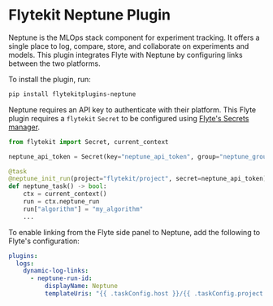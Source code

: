 # Flytekit Neptune Plugin

Neptune is the MLOps stack component for experiment tracking. It offers a single place to log, compare, store, and collaborate on experiments and models. This plugin integrates Flyte with Neptune by configuring links between the two platforms.

To install the plugin, run:

```bash
pip install flytekitplugins-neptune
```

Neptune requires an API key to authenticate with their platform. This Flyte plugin requires a `flytekit` `Secret` to be configured using [Flyte's Secrets manager](https://docs.flyte.org/en/latest/user_guide/productionizing/secrets.html).

```python
from flytekit import Secret, current_context

neptune_api_token = Secret(key="neptune_api_token", group="neptune_group")

@task
@neptune_init_run(project="flytekit/project", secret=neptune_api_token)
def neptune_task() -> bool:
    ctx = current_context()
    run = ctx.neptune_run
    run["algorithm"] = "my_algorithm"
    ...
```

To enable linking from the Flyte side panel to Neptune, add the following to Flyte's configuration:

```yaml
plugins:
  logs:
    dynamic-log-links:
      - neptune-run-id:
          displayName: Neptune
          templateUris: "{{ .taskConfig.host }}/{{ .taskConfig.project }}?query=(%60flyte%2execution-id%60%3Astring%20%3D%20%22{{ .executionName }}-{{ .nodeId }}-{{ .taskRetryAttempt }}%22)&lbViewUnpacked=true"
```
